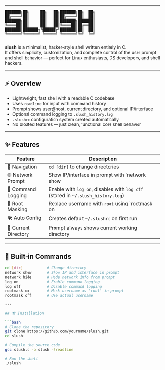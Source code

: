 
---

```
███████╗██╗     ██╗   ██╗███████╗██╗  ██╗
██╔════╝██║     ██║   ██║██╔════╝██║  ██║
███████╗██║     ██║   ██║███████╗███████║
╚════██║██║     ██║   ██║╚════██║██╔══██║
███████║███████╗╚██████╔╝███████║██║  ██║
╚══════╝╚══════╝ ╚═════╝ ╚══════╝╚═╝  ╚═╝
                                         
```

**slush** is a minimalist, hacker-style shell written entirely in C.  
It offers simplicity, customization, and complete control of the user prompt and shell behavior — perfect for Linux enthusiasts, OS developers, and shell hackers.

---

## ⚡ Overview

- Lightweight, fast shell with a readable C codebase
- Uses `readline` for input with command history
- Prompt shows user@host, current directory, and optional IP/interface
- Optional command logging to `.slush_history.log`
- `.slushrc` configuration system created automatically
- No bloated features — just clean, functional core shell behavior

---

## ✨ Features

| Feature             | Description                                                                 |
|---------------------|-----------------------------------------------------------------------------|
| 🧭 Navigation        | `cd [dir]` to change directories                                              |
| 🌐 Network Prompt    | Show IP/interface in prompt with `network show|hide`                         |
| 📓 Command Logging   | Enable with `log on`, disables with `log off` (stored in `~/.slush_history.log`) |
| 🧑 Root Masking      | Replace username with `root` using `rootmask on|off`                         |
| 🛠️ Auto Config       | Creates default `~/.slushrc` on first run                                   |
| 📂 Current Directory | Prompt always shows current working directory                               |

---

## 🧪 Built-in Commands

```bash
cd [dir]           # Change directory
network show       # Show IP and interface in prompt
network hide       # Hide network info from prompt
log on             # Enable command logging
log off            # Disable command logging
rootmask on        # Mask username as 'root' in prompt
rootmask off       # Use actual username

---

## 🛠️ Installation

```bash
# Clone the repository
git clone https://github.com/yourname/slush.git
cd slush

# Compile the source code
gcc slush.c -o slush -lreadline

# Run the shell
./slush
